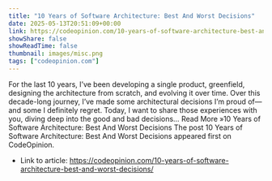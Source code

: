 ```yaml
---
title: "10 Years of Software Architecture: Best And Worst Decisions"
date: 2025-05-13T20:51:09+00:00
link: https://codeopinion.com/10-years-of-software-architecture-best-and-worst-decisions/
showShare: false
showReadTime: false
thumbnail: images/misc.png
tags: ["codeopinion.com"]
---
```

For the last 10 years, I’ve been developing a single product, greenfield, designing the architecture from scratch, and evolving it over time. Over this decade-long journey, I’ve made some architectural decisions I’m proud of—and some I definitely regret. Today, I want to share those experiences with you, diving deep into the good and bad decisions… Read More »10 Years of Software Architecture: Best And Worst Decisions
The post 10 Years of Software Architecture: Best And Worst Decisions appeared first on CodeOpinion.

- Link to article: https://codeopinion.com/10-years-of-software-architecture-best-and-worst-decisions/